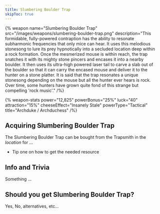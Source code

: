 ```yaml
---
title: Slumbering Boulder Trap
skipToc: true
---
```


{% weapon
 name="Slumbering Boulder Trap"
 src="/images/weapons/slumbering-boulder-trap.png"
 description="This formidable, fully-powered contraption has the ability to resonate subharmonic frequencies that only mice can hear. It uses this melodious stonesong to lure its prey hypnotically into a secluded location deep within a rock formation. Once the mesmerized mouse is within reach, the trap snatches it with its mighty stone pincers and encases it into a nearby boulder. It then uses its ultra-high powered laser tail to carve a slab out of the boulder so that it can carry the encased mouse and deliver it to the hunter on a stone platter. It is said that the trap resonates a unique stonesong depending on the mouse but all the hunter ever hears is rock. Over time, some hunters have grown quite fond of this strange but compelling 'rock music'."
/%}

{% weapon-stats
 power="12,825"
 powerBonus="25%"
 luck="40"
 attraction="15%"
 cheeseEffect="Insanely Stale"
 powerType="Tactical"
 title="Archduke / Archduchess"
/%}

## Acquiring Slumbering Boulder Trap

The Slumbering Boulder Trap can be bought from the Trapsmith in the *location* for ...

- Tip one on how to get the needed resource

## Info and Trivia

Something ...

## Should you get Slumbering Boulder Trap?

Yes, No, alternatives, etc...
